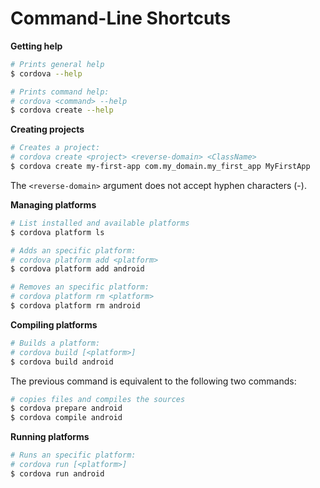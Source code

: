 # Command-Line Shortcuts

**Getting help**
```bash
# Prints general help
$ cordova --help

# Prints command help:
# cordova <command> --help
$ cordova create --help
```

**Creating projects**
```bash
# Creates a project:
# cordova create <project> <reverse-domain> <ClassName>
$ cordova create my-first-app com.my_domain.my_first_app MyFirstApp
```

The `<reverse-domain>` argument does not accept hyphen characters (-).

**Managing platforms**
```bash
# List installed and available platforms
$ cordova platform ls

# Adds an specific platform:
# cordova platform add <platform>
$ cordova platform add android

# Removes an specific platform:
# cordova platform rm <platform>
$ cordova platform rm android
```

**Compiling platforms**
```bash
# Builds a platform:
# cordova build [<platform>]
$ cordova build android
```

The previous command is equivalent to the following two commands:
```bash
# copies files and compiles the sources
$ cordova prepare android
$ cordova compile android
```

**Running platforms**
```bash
# Runs an specific platform:
# cordova run [<platform>]
$ cordova run android
```

